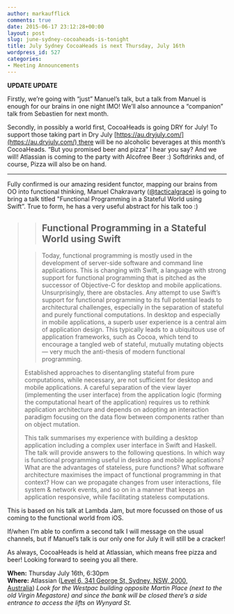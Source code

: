 ```yaml
---
author: markaufflick
comments: true
date: 2015-06-17 23:12:28+00:00
layout: post
slug: june-sydney-cocoaheads-is-tonight
title: July Sydney CocoaHeads is next Thursday, July 16th
wordpress_id: 527
categories:
- Meeting Announcements
---
```


**UPDATE UPDATE**




Firstly, we’re going with “just” Manuel’s talk, but a talk from Manuel is enough for our brains in one night IMO! We’ll also announce a “companion” talk from Sebastien for next month.




Secondly, in possibly a world first, CocoaHeads is going DRY for July! To support those taking part in Dry July [https://au.dryjuly.com/](https://au.dryjuly.com/) there will be no alcoholic beverages at this month’s CocoaHeads. “But you promised beer and pizza” I hear you say? And we will! Atlassian is coming to the party with Alcofree Beer :) Softdrinks and, of course, Pizza will also be on hand.




----




Fully confirmed is our amazing resident functor, mapping our brains from OO into functional thinking, Manuel Chakravarty ([@tacticalgrace](http://twitter.com/tacticalgrace)) is going to bring a talk titled "Functional Programming in a Stateful World using Swift”. True to form, he has a very useful abstract for his talk too :)




<blockquote>

> 
> ## Functional Programming in a Stateful World using Swift
> 
> 

> 
> Today, functional programming is mostly used in the development of server-side software and command line applications. This is changing with Swift, a language with strong support for functional programming that is pitched as the successor of Objective-C for desktop and mobile applications. Unsurprisingly, there are obstacles. Any attempt to use Swift’s support for functional programming to its full potential leads to architectural challenges, especially in the separation of stateful and purely functional computations. In desktop and especially in mobile applications, a superb user experience is a central aim of application design. This typically leads to a ubiquitous use of application frameworks, such as Cocoa, which tend to encourage a tangled web of stateful, mutually mutating objects — very much the anti-thesis of modern functional programming.  
  
Established approaches to disentangling stateful from pure computations, while necessary, are not sufficient for desktop and mobile applications. A careful separation of the view layer (implementing the user interface) from the application logic (forming the computational heart of the application) requires us to rethink application architecture and depends on adopting an interaction paradigm focusing on the data flow between components rather than on object mutation.  
  
This talk summarises my experience with building a desktop application including a complex user interface in Swift and Haskell. The talk will provide answers to the following questions. In which way is functional programming useful in desktop and mobile applications? What are the advantages of stateless, pure functions? What software architecture maximises the impact of functional programming in that context? How can we propagate changes from user interactions, file system & network events, and so on in a manner that keeps an application responsive, while facilitating stateless computations.
> 
> 
</blockquote>




This is based on his talk at Lambda Jam, but more focussed on those of us coming to the functional world from iOS.




If/when I’m able to confirm a second talk I will message on the usual channels, but if Manuel’s talk is our only one for July it will still be a cracker!




As always, CocoaHeads is held at Atlassian, which means free pizza and beer! Looking forward to seeing you all there.




**When:** Thursday July 16th, 6:30pm  
**Where:** Atlassian ([Level 6, 341 George St, Sydney, NSW, 2000, Australia](http://goo.gl/Pm0lA)) _Look for the Westpac building opposite Martin Place (next to the old Virgin Megastore) and since the bank will be closed there’s a side entrance to access the lifts on Wynyard St._
